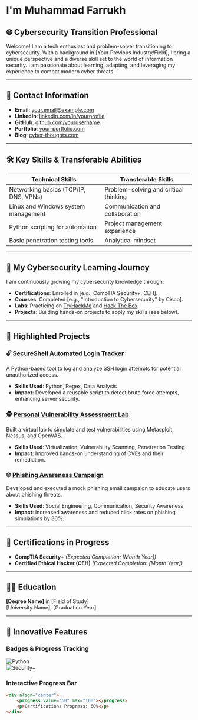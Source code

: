 # I'm Muhammad Farrukh
## 🌐 Cybersecurity Transition Professional

Welcome! I am a tech enthusiast and problem-solver transitioning to cybersecurity. With a background in [Your Previous Industry/Field], I bring a unique perspective and a diverse skill set to the world of information security. I am passionate about learning, adapting, and leveraging my experience to combat modern cyber threats.

---

## 📇 **Contact Information**
- **Email**: [your.email@example.com](mailto:your.email@example.com)
- **LinkedIn**: [linkedin.com/in/yourprofile](https://linkedin.com/in/yourprofile)
- **GitHub**: [github.com/yourusername](https://github.com/yourusername)
- **Portfolio**: [your-portfolio.com](https://your-portfolio.com)  
- **Blog**: [cyber-thoughts.com](https://cyber-thoughts.com) <!-- Replace with your actual blog link -->

---

## 🛠️ **Key Skills & Transferable Abilities**
| **Technical Skills**                  | **Transferable Skills**              |
|---------------------------------------|--------------------------------------|
| Networking basics (TCP/IP, DNS, VPNs) | Problem-solving and critical thinking|
| Linux and Windows system management   | Communication and collaboration      |
| Python scripting for automation       | Project management experience        |
| Basic penetration testing tools       | Analytical mindset                  |

---

## 🌱 **My Cybersecurity Learning Journey**
I am continuously growing my cybersecurity knowledge through:  
- **Certifications**: Enrolled in [e.g., CompTIA Security+, CEH].  
- **Courses**: Completed [e.g., "Introduction to Cybersecurity" by Cisco].  
- **Labs**: Practicing on [TryHackMe](https://tryhackme.com) and [Hack The Box](https://www.hackthebox.com).  
- **Projects**: Building hands-on projects to apply my skills (see below).

---

## 📁 **Highlighted Projects**
### 🔓 [SecureShell Automated Login Tracker](https://github.com/yourusername/ssh-tracker)
A Python-based tool to log and analyze SSH login attempts for potential unauthorized access.
- **Skills Used**: Python, Regex, Data Analysis
- **Impact**: Developed a reusable script to detect brute force attempts, enhancing server security.

### 🕵️ [Personal Vulnerability Assessment Lab](https://github.com/yourusername/vuln-lab)
Built a virtual lab to simulate and test vulnerabilities using Metasploit, Nessus, and OpenVAS.
- **Skills Used**: Virtualization, Vulnerability Scanning, Penetration Testing
- **Impact**: Improved hands-on understanding of CVEs and their remediation.

### 🌐 [Phishing Awareness Campaign](https://github.com/yourusername/phishing-awareness)
Developed and executed a mock phishing email campaign to educate users about phishing threats.
- **Skills Used**: Social Engineering, Communication, Security Awareness
- **Impact**: Increased awareness and reduced click rates on phishing simulations by 30%.

---

## 📜 **Certifications in Progress**
- **CompTIA Security+** _(Expected Completion: [Month Year])_  
- **Certified Ethical Hacker (CEH)** _(Expected Completion: [Month Year])_

---

## 🧑‍🏫 **Education**
**[Degree Name]** in [Field of Study]  
[University Name], [Graduation Year]  

---

## 🌟 **Innovative Features**
### Badges & Progress Tracking  
![Python](https://img.shields.io/badge/Python-Intermediate-blue)  
![Security+](https://img.shields.io/badge/Security+-In--Progress-yellow)

### Interactive Progress Bar  
```html
<div align="center">
    <progress value="60" max="100"></progress>
    <p>Certifications Progress: 60%</p>
</div>
